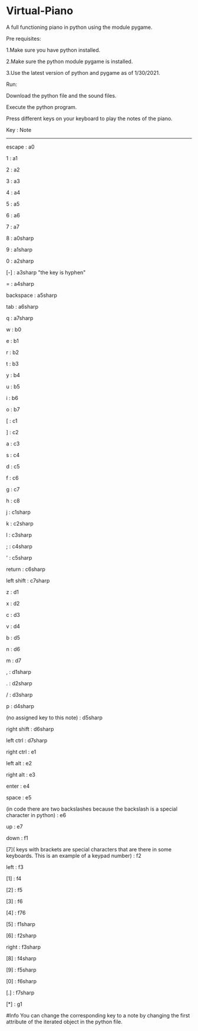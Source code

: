 # Virtual-Piano
A full functioning piano in python using the module pygame.


Pre requisites:

1.Make sure you have python installed.

2.Make sure the python module pygame is installed.

3.Use the latest version of python and pygame as of 1/30/2021.

Run: 

Download the python file and the sound files.

Execute the python program. 

Press different keys on your keyboard to play the notes of the piano.

Key : Note 
___________

escape : a0 

1 : a1 

2 : a2

3 : a3 

4 : a4 

5 : a5 

6 : a6 

7 : a7 

8 : a0sharp 

9 : a1sharp 

0 : a2sharp 

[-] : a3sharp "the key is hyphen"

= : a4sharp 

backspace : a5sharp 

tab : a6sharp 

q : a7sharp 

w : b0 

e : b1 

r : b2 

t : b3 

y : b4 

u : b5 

i : b6 

o : b7 

[ : c1 

] : c2 

a : c3 

s : c4 

d : c5 

f : c6 

g : c7 

h : c8 

j : c1sharp 

k : c2sharp 

l : c3sharp 

; : c4sharp 

' : c5sharp 

return : c6sharp 

left shift : c7sharp 

z : d1 

x : d2 

c : d3 

v : d4 

b : d5  

n : d6 

m : d7

, : d1sharp 

. : d2sharp 

/ : d3sharp 

p : d4sharp 

(no assigned key to this note) : d5sharp 

right shift : d6sharp

left ctrl : d7sharp 

right ctrl : e1 

left alt : e2 

right alt : e3 

enter : e4 

space : e5 

\(in code there are two backslashes because the backslash is a special character in python) : e6

up : e7 

down : f1 

[7]( keys with brackets are special characters that are there in some keyboards. This is an example of a keypad number) : f2 

left : f3 

[1] : f4 

[2] : f5 

[3] : f6 

[4] : f76 

[5] : f1sharp 

[6] : f2sharp 

right : f3sharp 

[8] : f4sharp 

[9] : f5sharp 

[0] : f6sharp 

[.] : f7sharp 

[*] : g1








#Info 
You can change the corresponding key to a note by changing the first attribute of the iterated object in the python file.

